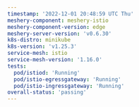 ```yaml
---
timestamp: '2022-12-01 20:48:59 UTC Thu'
meshery-component: meshery-istio
meshery-component-version: edge
meshery-server-version: 'v0.6.30'
k8s-distro: minikube
k8s-version: 'v1.25.3'
service-mesh: istio
service-mesh-version: '1.16.0'
tests:
  pod/istiod: 'Running'
  pod/istio-egressgateway: 'Running'
  pod/istio-ingressgateway: 'Running'
overall-status: 'passing'
---
```

